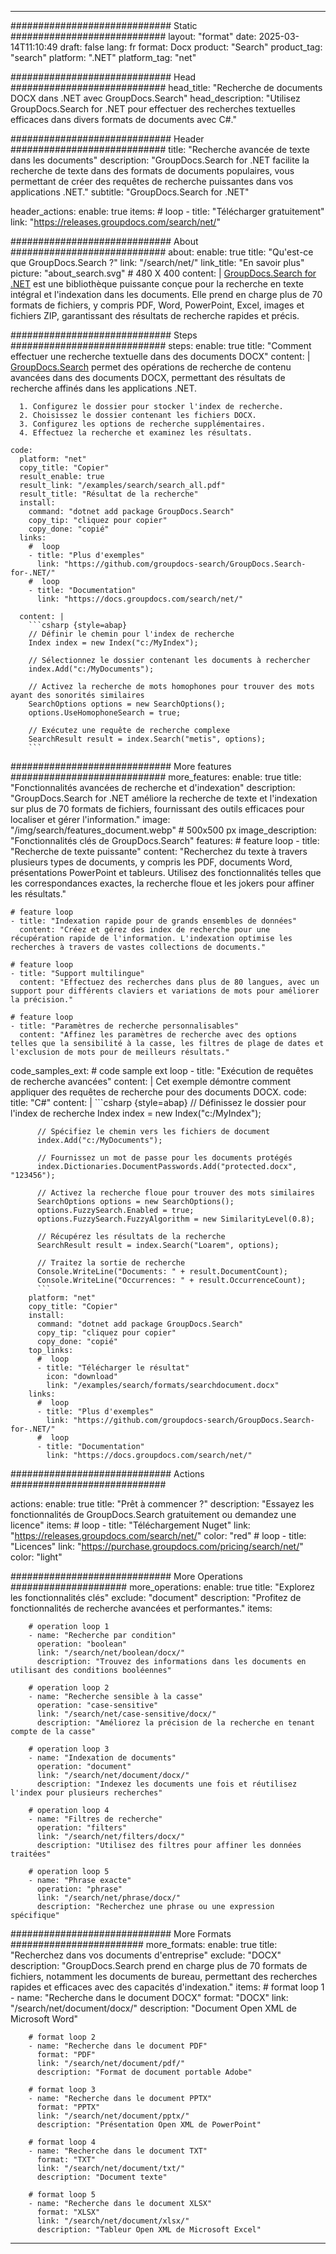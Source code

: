 
---
############################# Static ############################
layout: "format"
date:  2025-03-14T11:10:49
draft: false
lang: fr
format: Docx
product: "Search"
product_tag: "search"
platform: ".NET"
platform_tag: "net"

############################# Head ############################
head_title: "Recherche de documents DOCX dans .NET avec GroupDocs.Search"
head_description: "Utilisez GroupDocs.Search for .NET pour effectuer des recherches textuelles efficaces dans divers formats de documents avec C#."

############################# Header ############################
title: "Recherche avancée de texte dans les documents" 
description: "GroupDocs.Search for .NET facilite la recherche de texte dans des formats de documents populaires, vous permettant de créer des requêtes de recherche puissantes dans vos applications .NET."
subtitle: "GroupDocs.Search for .NET" 

header_actions:
  enable: true
  items:
    #  loop
    - title: "Télécharger gratuitement"
      link: "https://releases.groupdocs.com/search/net/"
      
############################# About ############################
about:
    enable: true
    title: "Qu'est-ce que GroupDocs.Search ?"
    link: "/search/net/"
    link_title: "En savoir plus"
    picture: "about_search.svg" # 480 X 400
    content: |
       [GroupDocs.Search for .NET](/search/net/) est une bibliothèque puissante conçue pour la recherche en texte intégral et l'indexation dans les documents. Elle prend en charge plus de 70 formats de fichiers, y compris PDF, Word, PowerPoint, Excel, images et fichiers ZIP, garantissant des résultats de recherche rapides et précis.

############################# Steps ############################
steps:
    enable: true
    title: "Comment effectuer une recherche textuelle dans des documents DOCX"
    content: |
      [GroupDocs.Search](/search/net/) permet des opérations de recherche de contenu avancées dans des documents DOCX, permettant des résultats de recherche affinés dans les applications .NET.
      
      1. Configurez le dossier pour stocker l'index de recherche.
      2. Choisissez le dossier contenant les fichiers DOCX.
      3. Configurez les options de recherche supplémentaires.
      4. Effectuez la recherche et examinez les résultats.
   
    code:
      platform: "net"
      copy_title: "Copier"
      result_enable: true
      result_link: "/examples/search/search_all.pdf"
      result_title: "Résultat de la recherche"
      install:
        command: "dotnet add package GroupDocs.Search"
        copy_tip: "cliquez pour copier"
        copy_done: "copié"
      links:
        #  loop
        - title: "Plus d'exemples"
          link: "https://github.com/groupdocs-search/GroupDocs.Search-for-.NET/"
        #  loop
        - title: "Documentation"
          link: "https://docs.groupdocs.com/search/net/"
          
      content: |
        ```csharp {style=abap}
        // Définir le chemin pour l'index de recherche
        Index index = new Index("c:/MyIndex");

        // Sélectionnez le dossier contenant les documents à rechercher
        index.Add("c:/MyDocuments");

        // Activez la recherche de mots homophones pour trouver des mots ayant des sonorités similaires
        SearchOptions options = new SearchOptions();
        options.UseHomophoneSearch = true;

        // Exécutez une requête de recherche complexe
        SearchResult result = index.Search("metis", options);
        ```            

############################# More features ############################
more_features:
  enable: true
  title: "Fonctionnalités avancées de recherche et d'indexation"
  description: "GroupDocs.Search for .NET améliore la recherche de texte et l'indexation sur plus de 70 formats de fichiers, fournissant des outils efficaces pour localiser et gérer l'information."
  image: "/img/search/features_document.webp" # 500x500 px
  image_description: "Fonctionnalités clés de GroupDocs.Search"
  features:
    # feature loop
    - title: "Recherche de texte puissante"
      content: "Recherchez du texte à travers plusieurs types de documents, y compris les PDF, documents Word, présentations PowerPoint et tableurs. Utilisez des fonctionnalités telles que les correspondances exactes, la recherche floue et les jokers pour affiner les résultats."

    # feature loop
    - title: "Indexation rapide pour de grands ensembles de données"
      content: "Créez et gérez des index de recherche pour une récupération rapide de l'information. L'indexation optimise les recherches à travers de vastes collections de documents."

    # feature loop
    - title: "Support multilingue"
      content: "Effectuez des recherches dans plus de 80 langues, avec un support pour différents claviers et variations de mots pour améliorer la précision."

    # feature loop
    - title: "Paramètres de recherche personnalisables"
      content: "Affinez les paramètres de recherche avec des options telles que la sensibilité à la casse, les filtres de plage de dates et l'exclusion de mots pour de meilleurs résultats."
      
  code_samples_ext:
    # code sample ext loop
    - title: "Exécution de requêtes de recherche avancées"
      content: |
        Cet exemple démontre comment appliquer des requêtes de recherche pour des documents DOCX.
      code:
        title: "C#"
        content: |
          ```csharp {style=abap}
          // Définissez le dossier pour l'index de recherche
          Index index = new Index("c:/MyIndex");
              
          // Spécifiez le chemin vers les fichiers de document
          index.Add("c:/MyDocuments");

          // Fournissez un mot de passe pour les documents protégés
          index.Dictionaries.DocumentPasswords.Add("protected.docx", "123456");

          // Activez la recherche floue pour trouver des mots similaires
          SearchOptions options = new SearchOptions();
          options.FuzzySearch.Enabled = true;
          options.FuzzySearch.FuzzyAlgorithm = new SimilarityLevel(0.8);

          // Récupérez les résultats de la recherche
          SearchResult result = index.Search("Loarem", options);
          
          // Traitez la sortie de recherche
          Console.WriteLine("Documents: " + result.DocumentCount);
          Console.WriteLine("Occurrences: " + result.OccurrenceCount);
          ```
        platform: "net"
        copy_title: "Copier"
        install:
          command: "dotnet add package GroupDocs.Search"
          copy_tip: "cliquez pour copier"
          copy_done: "copié"
        top_links:
          #  loop
          - title: "Télécharger le résultat"
            icon: "download"
            link: "/examples/search/formats/searchdocument.docx"
        links:
          #  loop
          - title: "Plus d'exemples"
            link: "https://github.com/groupdocs-search/GroupDocs.Search-for-.NET/"
          #  loop
          - title: "Documentation"
            link: "https://docs.groupdocs.com/search/net/"
            

            


############################# Actions ############################

actions:
  enable: true
  title: "Prêt à commencer ?"
  description: "Essayez les fonctionnalités de GroupDocs.Search gratuitement ou demandez une licence"
  items:
    #  loop
    - title: "Téléchargement Nuget"
      link: "https://releases.groupdocs.com/search/net/"
      color: "red"
        #  loop
    - title: "Licences"
      link: "https://purchase.groupdocs.com/pricing/search/net/"
      color: "light"


############################# More Operations #####################
more_operations:
    enable: true
    title: "Explorez les fonctionnalités clés"
    exclude: "document"
    description: "Profitez de fonctionnalités de recherche avancées et performantes."
    items: 
          
        # operation loop 1
        - name: "Recherche par condition"
          operation: "boolean"
          link: "/search/net/boolean/docx/"
          description: "Trouvez des informations dans les documents en utilisant des conditions booléennes"

        # operation loop 2
        - name: "Recherche sensible à la casse"
          operation: "case-sensitive"
          link: "/search/net/case-sensitive/docx/"
          description: "Améliorez la précision de la recherche en tenant compte de la casse"

        # operation loop 3
        - name: "Indexation de documents"
          operation: "document"
          link: "/search/net/document/docx/"
          description: "Indexez les documents une fois et réutilisez l'index pour plusieurs recherches"

        # operation loop 4
        - name: "Filtres de recherche"
          operation: "filters"
          link: "/search/net/filters/docx/"
          description: "Utilisez des filtres pour affiner les données traitées"

        # operation loop 5
        - name: "Phrase exacte"
          operation: "phrase"
          link: "/search/net/phrase/docx/"
          description: "Recherchez une phrase ou une expression spécifique"
          
        
          
############################# More Formats ########################
more_formats:
    enable: true
    title: "Recherchez dans vos documents d'entreprise"
    exclude: "DOCX"
    description: "GroupDocs.Search prend en charge plus de 70 formats de fichiers, notamment les documents de bureau, permettant des recherches rapides et efficaces avec des capacités d'indexation."
    items: 
        # format loop 1
        - name: "Recherche dans le document DOCX"
          format: "DOCX"
          link: "/search/net/document/docx/"
          description: "Document Open XML de Microsoft Word"
          
        # format loop 2
        - name: "Recherche dans le document PDF"
          format: "PDF"
          link: "/search/net/document/pdf/"
          description: "Format de document portable Adobe"
          
        # format loop 3
        - name: "Recherche dans le document PPTX"
          format: "PPTX"
          link: "/search/net/document/pptx/"
          description: "Présentation Open XML de PowerPoint"

        # format loop 4
        - name: "Recherche dans le document TXT"
          format: "TXT"
          link: "/search/net/document/txt/"
          description: "Document texte"
          
        # format loop 5
        - name: "Recherche dans le document XLSX"
          format: "XLSX"
          link: "/search/net/document/xlsx/"
          description: "Tableur Open XML de Microsoft Excel"
  

---